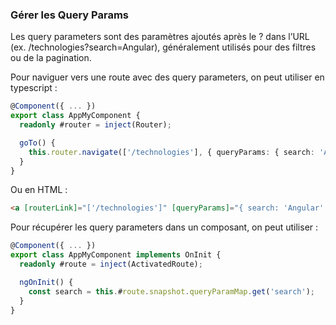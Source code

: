 ### Gérer les Query Params

Les query parameters sont des paramètres ajoutés après le ? 
dans l’URL (ex. /technologies?search=Angular), généralement utilisés 
pour des filtres ou de la pagination.

Pour naviguer vers une route avec des query parameters, on peut utiliser en typescript :
```typescript
@Component({ ... })
export class AppMyComponent {
  readonly #router = inject(Router);

  goTo() {
    this.router.navigate(['/technologies'], { queryParams: { search: 'Angular' } });
  }
}
```
Ou en HTML :
```html
<a [routerLink]="['/technologies']" [queryParams]="{ search: 'Angular' }">Technologies</a>
```

Pour récupérer les query parameters dans un composant, on peut utiliser :

```typescript
@Component({ ... })
export class AppMyComponent implements OnInit {
  readonly #route = inject(ActivatedRoute);

  ngOnInit() {
    const search = this.#route.snapshot.queryParamMap.get('search');
  }
}
```
